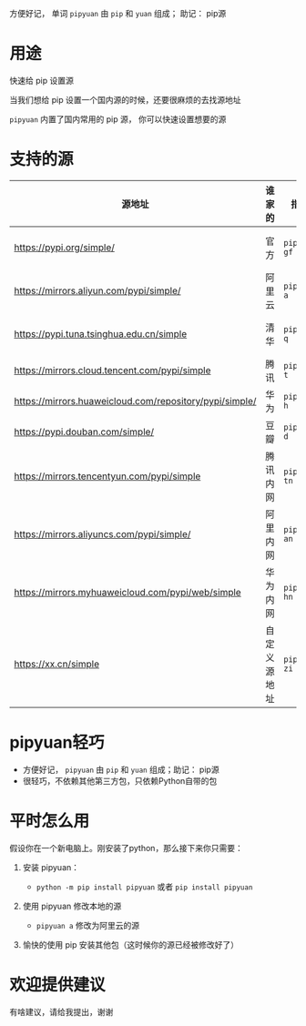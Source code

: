 

方便好记， 单词 `pipyuan` 由 `pip` 和 `yuan` 组成； 助记： pip源


# 用途

快速给 pip 设置源

当我们想给 pip 设置一个国内源的时候，还要很麻烦的去找源地址

`pipyuan` 内置了国内常用的 pip 源， 你可以快速设置想要的源

# 支持的源
 
| 源地址                                                     | 谁家的    | 指令               | 助记                   |
|---------------------------------------------------------|--------|------------------|----------------------|
| https://pypi.org/simple/                                | 官方     | `pipyuan gf`     | 官方 拼音(GuanFang) 首字母  |
| https://mirrors.aliyun.com/pypi/simple/                 | 阿里云    | `pipyuan a`      | aliyun的第一个字母a        |
| https://pypi.tuna.tsinghua.edu.cn/simple                | 清华     | `pipyuan q`      | qinghua的第一个字母q       |
| https://mirrors.cloud.tencent.com/pypi/simple           | 腾讯     | `pipyuan t`      | tengxun的第一个字母t       |
| https://mirrors.huaweicloud.com/repository/pypi/simple/ | 华为     | `pipyuan h`      | huawei第一个字母h         |
| https://pypi.douban.com/simple/                         | 豆瓣     | `pipyuan d`      | douban的第一个字母d        |
| https://mirrors.tencentyun.com/pypi/simple              | 腾讯内网   | `pipyuan tn`     | 腾(t)讯内(n)网 拼音 首字母    |
| https://mirrors.aliyuncs.com/pypi/simple/               | 阿里内网   | `pipyuan an`     | 阿(a)里内(n)网    拼音 首字母 |
| https://mirrors.myhuaweicloud.com/pypi/web/simple       | 华为内网   | `pipyuan hn`     | 华(h)为内(n)网   拼音 首字母  |
| https://xx.cn/simple                    | 自定义源地址 | `pipyuan zi url` | 自己 > 自 > zi          |



# pipyuan轻巧

- 方便好记， `pipyuan` 由 `pip` 和 `yuan` 组成；助记： pip源
- 很轻巧，不依赖其他第三方包，只依赖Python自带的包


# 平时怎么用

假设你在一个新电脑上。刚安装了python，那么接下来你只需要：

1. 安装 pipyuan：
   - `python -m pip install pipyuan` 或者 `pip install pipyuan `
2. 使用 pipyuan 修改本地的源
   - `pipyuan a`  修改为阿里云的源
   
3. 愉快的使用 pip 安装其他包（这时候你的源已经被修改好了）


# 欢迎提供建议

有啥建议，请给我提出，谢谢


[comment]: <> (# pip config set global.index-url https://pypi.tuna.tsinghua.edu.cn/simple)

[comment]: <> (# pip config get global.index-url)


